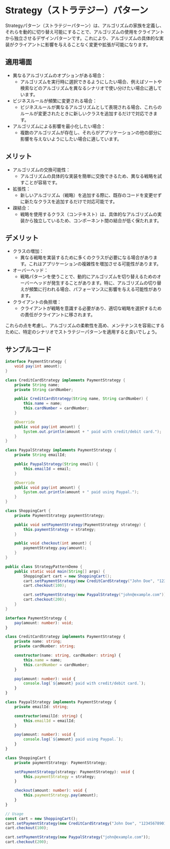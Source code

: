 # Strategy（ストラテジー）パターン

Strategyパターン（ストラテジーパターン）は、アルゴリズムの家族を定義し、それらを動的に切り替え可能にすることで、アルゴリズムの使用をクライアントから独立させるデザインパターンです。これにより、アルゴリズムの具体的な実装がクライアントに影響を与えることなく変更や拡張が可能になります。

## 適用場面

- 異なるアルゴリズムのオプションがある場合：
  - アルゴリズムを実行時に選択できるようにしたい場合、例えばソートや検索などのアルゴリズムを異なるシナリオで使い分けたい場合に適しています。
- ビジネスルールが頻繁に変更される場合：
  - ビジネスルールが異なるアルゴリズムとして表現される場合、これらのルールが変更されたときに新しいクラスを追加するだけで対応できます。
- アルゴリズムによる影響を最小化したい場合：
  - 複数のアルゴリズムが存在し、それらがアプリケーションの他の部分に影響を与えないようにしたい場合に適しています。

## メリット

- アルゴリズムの交換可能性：
  - アルゴリズムの具体的な実装を簡単に交換できるため、異なる戦略を試すことが容易です。
- 拡張性：
  - 新しいアルゴリズム（戦略）を追加する際に、既存のコードを変更せずに新たなクラスを追加するだけで対応可能です。
- 疎結合：
  - 戦略を使用するクラス（コンテキスト）は、具体的なアルゴリズムの実装から独立しているため、コンポーネント間の結合が低く保たれます。

## デメリット

- クラスの増加：
  - 異なる戦略を実装するために多くのクラスが必要になる場合があります。これはアプリケーションの複雑性を増加させる可能性があります。
- オーバーヘッド：
  - 戦略パターンを使うことで、動的にアルゴリズムを切り替えるためのオーバーヘッドが発生することがあります。特に、アルゴリズムの切り替えが頻繁に行われる場合、パフォーマンスに影響を与える可能性があります。
- クライアントの負担増：
  - クライアントが戦略を意識する必要があり、適切な戦略を選択するための責任がクライアントに移されます。

これらの点を考慮し、アルゴリズムの柔軟性を高め、メンテナンスを容易にするために、特定のシナリオでストラテジーパターンを適用すると良いでしょう。

## サンプルコード

```java
interface PaymentStrategy {
    void pay(int amount);
}

class CreditCardStrategy implements PaymentStrategy {
    private String name;
    private String cardNumber;

    public CreditCardStrategy(String name, String cardNumber) {
        this.name = name;
        this.cardNumber = cardNumber;
    }

    @Override
    public void pay(int amount) {
        System.out.println(amount + " paid with credit/debit card.");
    }
}

class PaypalStrategy implements PaymentStrategy {
    private String emailId;

    public PaypalStrategy(String email) {
        this.emailId = email;
    }

    @Override
    public void pay(int amount) {
        System.out.println(amount + " paid using Paypal.");
    }
}

class ShoppingCart {
    private PaymentStrategy paymentStrategy;

    public void setPaymentStrategy(PaymentStrategy strategy) {
        this.paymentStrategy = strategy;
    }

    public void checkout(int amount) {
        paymentStrategy.pay(amount);
    }
}

public class StrategyPatternDemo {
    public static void main(String[] args) {
        ShoppingCart cart = new ShoppingCart();
        cart.setPaymentStrategy(new CreditCardStrategy("John Doe", "1234567890123456"));
        cart.checkout(100);

        cart.setPaymentStrategy(new PaypalStrategy("john@example.com"));
        cart.checkout(200);
    }
}
```

```typescript
interface PaymentStrategy {
    pay(amount: number): void;
}

class CreditCardStrategy implements PaymentStrategy {
    private name: string;
    private cardNumber: string;

    constructor(name: string, cardNumber: string) {
        this.name = name;
        this.cardNumber = cardNumber;
    }

    pay(amount: number): void {
        console.log(`${amount} paid with credit/debit card.`);
    }
}

class PaypalStrategy implements PaymentStrategy {
    private emailId: string;

    constructor(emailId: string) {
        this.emailId = emailId;
    }

    pay(amount: number): void {
        console.log(`${amount} paid using Paypal.`);
    }
}

class ShoppingCart {
    private paymentStrategy: PaymentStrategy;

    setPaymentStrategy(strategy: PaymentStrategy): void {
        this.paymentStrategy = strategy;
    }

    checkout(amount: number): void {
        this.paymentStrategy.pay(amount);
    }
}

// Usage
const cart = new ShoppingCart();
cart.setPaymentStrategy(new CreditCardStrategy("John Doe", "1234567890123456"));
cart.checkout(100);

cart.setPaymentStrategy(new PaypalStrategy("john@example.com"));
cart.checkout(200);
```